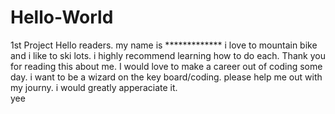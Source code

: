 # Hello-World
1st Project
Hello readers. my name is ************* i love to mountain bike and i like to ski lots. i highly recommend learning how to do each. Thank you for reading this about me. I would love to make a career out of coding some day. i want to be a wizard on the key board/coding. please help me out with my journy. i would greatly apperaciate it.  
yee
